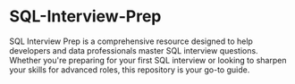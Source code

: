 # SQL-Interview-Prep
SQL Interview Prep is a comprehensive resource designed to help developers and data professionals master SQL interview questions. Whether you're preparing for your first SQL interview or looking to sharpen your skills for advanced roles, this repository is your go-to guide.
